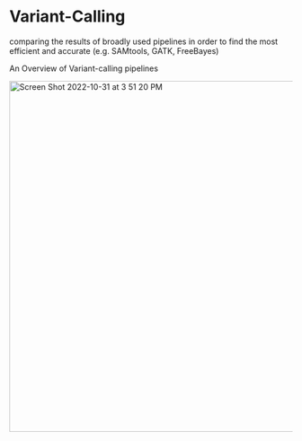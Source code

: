 # Variant-Calling
comparing the results of broadly used pipelines in order to find the most efficient and accurate (e.g. SAMtools, GATK, FreeBayes)

An Overview of Variant-calling pipelines


<img width="625" alt="Screen Shot 2022-10-31 at 3 51 20 PM" src="https://user-images.githubusercontent.com/24422230/199098109-af9ce391-0cfc-4b09-98ea-7a6b7d4e825c.png">


